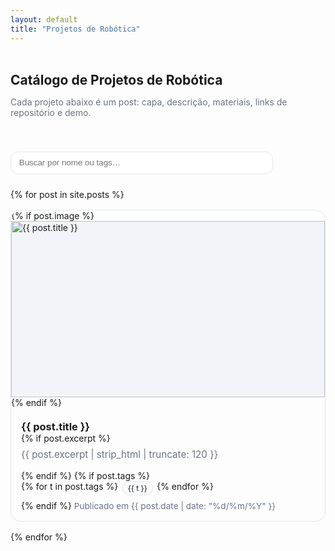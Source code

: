 ```yaml
---
layout: default
title: "Projetos de Robótica"
---
```


<section class="page-hero" style="padding: 2rem 0;">
  <h1 style="margin:0;">Catálogo de Projetos de Robótica</h1>
  <p style="color:#6b7280; max-width: 56ch;">
    Cada projeto abaixo é um post: capa, descrição, materiais, links de repositório e demo.
  </p>
</section>

<input id="busca" type="search" placeholder="Buscar por nome ou tags…" style="width:100%; max-width:420px; padding:.6rem .8rem; border-radius:12px; border:1px solid #e5e7eb; margin:.5rem 0 1.5rem;" />

<div id="grid" class="cards" style="display:grid; gap:1rem; grid-template-columns: repeat(auto-fit, minmax(260px, 1fr));">
  {% for post in site.posts %}
    <article class="card" data-text="{{ post.title | downcase }} {{ post.tags | join: ' ' | downcase }}" style="border:1px solid #e5e7eb; border-radius:16px; overflow:hidden;">
      <a href="{{ site.baseurl }}{{ post.url }}" style="text-decoration:none; color:inherit;">
        {% if post.image %}
          <div style="aspect-ratio:16/9; background:#f1f5f9; overflow:hidden;">
            <img src="{{ site.baseurl }}{{ post.image }}" alt="{{ post.title }}" style="width:100%; height:100%; object-fit:cover;">
          </div>
        {% endif %}
        <div style="padding:1rem;">
          <h3 style="margin:.25rem 0 0;">{{ post.title }}</h3>
          {% if post.excerpt %}
            <p style="color:#6b7280; font-size:.95rem; margin:.5rem 0 1rem;">{{ post.excerpt | strip_html | truncate: 120 }}</p>
          {% endif %}
          {% if post.tags %}
            <div style="display:flex; gap:.4rem; flex-wrap:wrap; margin-bottom:.5rem;">
              {% for t in post.tags %}
                <span style="font-size:.75rem; padding:.2rem .5rem; border:1px solid #e5e7eb; border-radius:999px; background:#f8fafc;">{{ t }}</span>
              {% endfor %}
            </div>
          {% endif %}
          <span style="color:#64748b; font-size:.85rem;">Publicado em {{ post.date | date: "%d/%m/%Y" }}</span>
        </div>
      </a>
    </article>
  {% endfor %}
</div>

<script>
  (function () {
    const input = document.getElementById('busca');
    const cards = Array.from(document.querySelectorAll('.card'));
    input?.addEventListener('input', function () {
      const q = (this.value || '').toLowerCase();
      cards.forEach(card => {
        const txt = card.getAttribute('data-text') || '';
        card.style.display = (!q || txt.includes(q)) ? '' : 'none';
      });
    });
  })();
</script>
